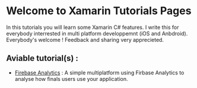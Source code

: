 # Welcome to Xamarin Tutorials Pages

In this tutorials you will learn some Xamarin C# features. I write this for everybody interrested in multi platform developpemnt (iOS and Anbdroid). Everybody's welcome ! Feedback and sharing very apprecieted.

## Aviable tutorial(s) :

- [Firebase Analytics](fba.md) : A simple multiplatform using Firbase Analytics to analyse how finals users use your application.   

